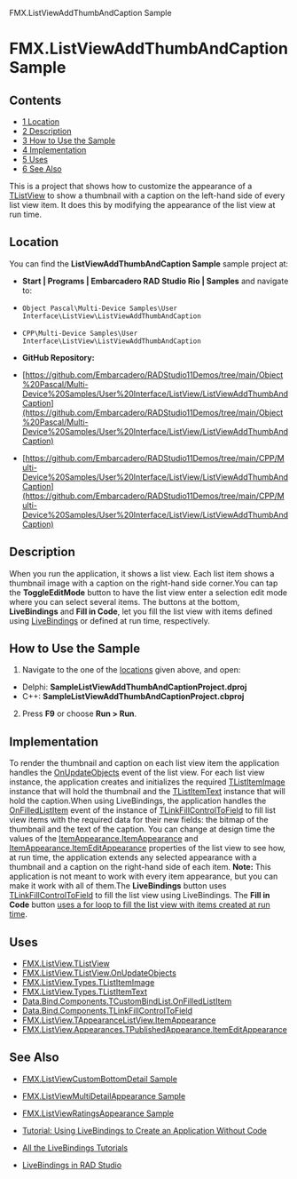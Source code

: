 FMX.ListViewAddThumbAndCaption Sample[]()
# FMX.ListViewAddThumbAndCaption Sample 



## Contents



* [1 Location](#Location)
* [2 Description](#Description)
* [3 How to Use the Sample](#How_to_Use_the_Sample)
* [4 Implementation](#Implementation)
* [5 Uses](#Uses)
* [6 See Also](#See_Also)

This is a project that shows how to customize the appearance of a [TListView](http://docwiki.embarcadero.com/Libraries/en/FMX.ListView.TListView) to show a thumbnail with a caption on the left-hand side of every list view item. It does this by modifying the appearance of the list view at run time.
## Location 

You can find the **ListViewAddThumbAndCaption Sample** sample project at:
* **Start | Programs | Embarcadero RAD Studio Rio | Samples** and navigate to:

* `Object Pascal\Multi-Device Samples\User Interface\ListView\ListViewAddThumbAndCaption`
* `CPP\Multi-Device Samples\User Interface\ListView\ListViewAddThumbAndCaption`

* **GitHub Repository:**

* [https://github.com/Embarcadero/RADStudio11Demos/tree/main/Object%20Pascal/Multi-Device%20Samples/User%20Interface/ListView/ListViewAddThumbAndCaption](https://github.com/Embarcadero/RADStudio11Demos/tree/main/Object%20Pascal/Multi-Device%20Samples/User%20Interface/ListView/ListViewAddThumbAndCaption)
* [https://github.com/Embarcadero/RADStudio11Demos/tree/main/CPP/Multi-Device%20Samples/User%20Interface/ListView/ListViewAddThumbAndCaption](https://github.com/Embarcadero/RADStudio11Demos/tree/main/CPP/Multi-Device%20Samples/User%20Interface/ListView/ListViewAddThumbAndCaption)

## Description 

When you run the application, it shows a list view. Each list item shows a thumbnail image with a caption on the right-hand side corner.You can tap the **ToggleEditMode** button to have the list view enter a selection edit mode where you can select several items. The buttons at the bottom, **LiveBindings** and **Fill in Code**, let you fill the list view with items defined using [LiveBindings](http://docwiki.embarcadero.com/RADStudio/en/LiveBindings_in_RAD_Studio) or defined at run time, respectively.

## How to Use the Sample 


1.  Navigate to the one of the [locations](#Location) given above, and open:

*  Delphi: **SampleListViewAddThumbAndCaptionProject.dproj**
*  C++: **SampleListViewAddThumbAndCaptionProject.cbproj**

2.  Press **F9** or choose **Run > Run**.

## Implementation 

To render the thumbnail and caption on each list view item the application handles the [OnUpdateObjects](http://docwiki.embarcadero.com/Libraries/en/FMX.ListView.TListView.OnUpdateObjects) event of the list view. For each list view instance, the application creates and initializes the required [TListItemImage](http://docwiki.embarcadero.com/Libraries/en/FMX.ListView.Types.TListItemImage) instance that will hold the thumbnail and the [TListItemText](http://docwiki.embarcadero.com/Libraries/en/FMX.ListView.Types.TListItemText) instance that will hold the caption.When using LiveBindings, the application handles the [OnFilledListItem](http://docwiki.embarcadero.com/Libraries/en/Data.Bind.Components.TCustomBindList.OnFilledListItem) event of the instance of [TLinkFillControlToField](http://docwiki.embarcadero.com/Libraries/en/Data.Bind.Components.TLinkFillControlToField) to fill list view items with the required data for their new fields: the bitmap of the thumbnail and the text of the caption.
You can change at design time the values of the [ItemAppearance.ItemAppearance](http://docwiki.embarcadero.com/Libraries/en/FMX.ListView.Appearances.TPublishedAppearance.ItemAppearance) and [ItemAppearance.ItemEditAppearance](http://docwiki.embarcadero.com/Libraries/en/FMX.ListView.Appearances.TPublishedAppearance.ItemEditAppearance) properties of the list view to see how, at run time, the application extends any selected appearance with a thumbnail and a caption on the right-hand side of each item.
**Note:** This application is not meant to work with every item appearance, but you can make it work with all of them.The **LiveBindings** button uses [TLinkFillControlToField](http://docwiki.embarcadero.com/Libraries/en/Data.Bind.Components.TLinkFillControlToField) to fill the list view using LiveBindings. The **Fill in Code** button [uses a for loop to fill the list view with items created at run time](http://docwiki.embarcadero.com/Libraries/en/FMX.ListView.TListView#Example).
## Uses 


* [FMX.ListView.TListView](http://docwiki.embarcadero.com/Libraries/en/FMX.ListView.TListView)
* [FMX.ListView.TListView.OnUpdateObjects](http://docwiki.embarcadero.com/Libraries/en/FMX.ListView.TListView.OnUpdateObjects)
* [FMX.ListView.Types.TListItemImage](http://docwiki.embarcadero.com/Libraries/en/FMX.ListView.Types.TListItemImage)
* [FMX.ListView.Types.TListItemText](http://docwiki.embarcadero.com/Libraries/en/FMX.ListView.Types.TListItemText)
* [Data.Bind.Components.TCustomBindList.OnFilledListItem](http://docwiki.embarcadero.com/Libraries/en/Data.Bind.Components.TCustomBindList.OnFilledListItem)
* [Data.Bind.Components.TLinkFillControlToField](http://docwiki.embarcadero.com/Libraries/en/Data.Bind.Components.TLinkFillControlToField)
* [FMX.ListView.TAppearanceListView.ItemAppearance](http://docwiki.embarcadero.com/Libraries/en/FMX.ListView.TAppearanceListView.ItemAppearance)
* [FMX.ListView.Appearances.TPublishedAppearance.ItemEditAppearance](http://docwiki.embarcadero.com/Libraries/en/FMX.ListView.Appearances.TPublishedAppearance.ItemEditAppearance)

## See Also 


* [FMX.ListViewCustomBottomDetail Sample](http://docwiki.embarcadero.com/CodeExamples/en/FMX.ListViewCustomBottomDetail_Sample)
* [FMX.ListViewMultiDetailAppearance Sample](http://docwiki.embarcadero.com/CodeExamples/en/FMX.ListViewMultiDetailAppearance_Sample)
* [FMX.ListViewRatingsAppearance Sample](http://docwiki.embarcadero.com/CodeExamples/en/FMX.ListViewRatingsAppearance_Sample)

* [Tutorial: Using LiveBindings to Create an Application Without Code](http://docwiki.embarcadero.com/RADStudio/en/Tutorial:_Using_LiveBindings_to_Create_an_Application_Without_Code)
* [All the LiveBindings Tutorials](http://docwiki.embarcadero.com/RADStudio/en/Database_and_LiveBindings_Tutorials)
* [LiveBindings in RAD Studio](http://docwiki.embarcadero.com/RADStudio/en/LiveBindings_in_RAD_Studio)





